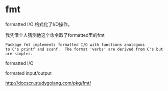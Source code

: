 fmt
===

formatted I/O 格式化了I/O操作。

我凭借个人猜测他这个命令取了formatted里的fmt

```
Package fmt implements formatted I/O with functions analogous
to C's printf and scanf.  The format 'verbs' are derived from C's but
are simpler.
```

formatted I/O

formated input/output

<http://docscn.studygolang.com/pkg/fmt/>
